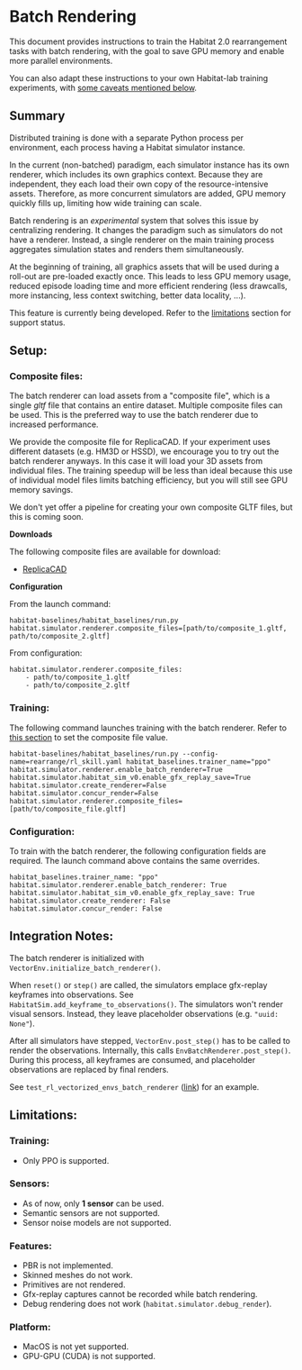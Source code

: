 # Batch Rendering

This document provides instructions to train the Habitat 2.0 rearrangement tasks with batch rendering, with the goal to save GPU memory and enable more parallel environments.

You can also adapt these instructions to your own Habitat-lab training experiments, with [some caveats mentioned below](#limitations).

## Summary

Distributed training is done with a separate Python process per environment, each process having a Habitat simulator instance.

In the current (non-batched) paradigm, each simulator instance has its own renderer, which includes its own graphics context. Because they are independent, they each load their own copy of the resource-intensive assets. Therefore, as more concurrent simulators are added, GPU memory quickly fills up, limiting how wide training can scale.

Batch rendering is an *experimental* system that solves this issue by centralizing rendering. It changes the paradigm such as simulators do not have a renderer. Instead, a single renderer on the main training process aggregates simulation states and renders them simultaneously.

At the beginning of training, all graphics assets that will be used during a roll-out are pre-loaded exactly once. This leads to less GPU memory usage, reduced episode loading time and more efficient rendering (less drawcalls, more instancing, less context switching, better data locality, ...).

This feature is currently being developed. Refer to the [limitations](#limitations) section for support status.

## Setup:

### Composite files:

The batch renderer can load assets from a "composite file", which is a single *gltf* file that contains an entire dataset. Multiple composite files can be used. This is the preferred way to use the batch renderer due to increased performance.

We provide the composite file for ReplicaCAD. If your experiment uses different datasets (e.g. HM3D or HSSD), we encourage you to try out the batch renderer anyways. In this case it will load your 3D assets from individual files. The training speedup will be less than ideal because this use of individual model files limits batching efficiency, but you will still see GPU memory savings.

We don't yet offer a pipeline for creating your own composite GLTF files, but this is coming soon.

**Downloads**

The following composite files are available for download:

* [ReplicaCAD](https://drive.google.com/drive/folders/1zA6Bib_uNPPRgDOQqzQR_4uT460SzBkv)

**Configuration**

From the launch command:
```
habitat-baselines/habitat_baselines/run.py habitat.simulator.renderer.composite_files=[path/to/composite_1.gltf, path/to/composite_2.gltf]
```
From configuration:
```
habitat.simulator.renderer.composite_files:
    - path/to/composite_1.gltf
    - path/to/composite_2.gltf
```

### Training:

The following command launches training with the batch renderer. Refer to [this section](#composite-files) to set the composite file value.

```
habitat-baselines/habitat_baselines/run.py --config-name=rearrange/rl_skill.yaml habitat_baselines.trainer_name="ppo" habitat.simulator.renderer.enable_batch_renderer=True habitat.simulator.habitat_sim_v0.enable_gfx_replay_save=True habitat.simulator.create_renderer=False habitat.simulator.concur_render=False habitat.simulator.renderer.composite_files=[path/to/composite_file.gltf]
```

### Configuration:

To train with the batch renderer, the following configuration fields are required. The launch command above contains the same overrides.

```
habitat_baselines.trainer_name: "ppo"
habitat.simulator.renderer.enable_batch_renderer: True
habitat.simulator.habitat_sim_v0.enable_gfx_replay_save: True
habitat.simulator.create_renderer: False
habitat.simulator.concur_render: False
```

## Integration Notes:

The batch renderer is initialized with `VectorEnv.initialize_batch_renderer()`.

When `reset()` or `step()` are called, the simulators emplace gfx-replay keyframes into observations. See `HabitatSim.add_keyframe_to_observations()`. The simulators won't render visual sensors. Instead, they leave placeholder observations (e.g. `"uuid: None"`).

After all simulators have stepped, `VectorEnv.post_step()` has to be called to render the observations. Internally, this calls `EnvBatchRenderer.post_step()`. During this process, all keyframes are consumed, and placeholder observations are replaced by final renders.

See `test_rl_vectorized_envs_batch_renderer` ([link](https://github.com/facebookresearch/habitat-lab/blob/main/test/test_habitat_env.py#L298)) for an example.

## Limitations:

### Training:

* Only PPO is supported.

### Sensors:

* As of now, only **1 sensor** can be used.
* Semantic sensors are not supported.
* Sensor noise models are not supported.

### Features:

* PBR is not implemented.
* Skinned meshes do not work.
* Primitives are not rendered.
* Gfx-replay captures cannot be recorded while batch rendering.
* Debug rendering does not work (`habitat.simulator.debug_render`).

### Platform:

* MacOS is not yet supported.
* GPU-GPU (CUDA) is not supported.
